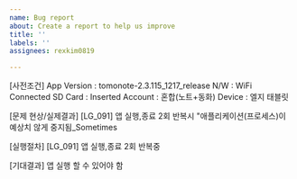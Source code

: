 ```yaml
---
name: Bug report
about: Create a report to help us improve
title: ''
labels: ''
assignees: rexkim0819

---
```


[사전조건]
App Version : tomonote-2.3.115_1217_release
N/W : WiFi Connected
SD Card : Inserted
Account : 혼합(노트+동화)
Device : 엘지 태블릿

[문제 현상/실제결과]
[LG_091] 앱 실행,종료 2회 반복시 "애플리케이션(프로세스)이 예상치 않게 중지됨_Sometimes

[실행절차]
[LG_091] 앱 실행,종료 2회 반복중

[기대결과]
앱 실행 할 수 있어야 함
